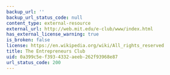 ```yaml
---
backup_url: ''
backup_url_status_code: null
content_type: external-resource
external_url: http://web.mit.edu/e-club/www/index.html
has_external_license_warning: true
is_broken: false
license: https://en.wikipedia.org/wiki/All_rights_reserved
title: The Entrepreneurs Club
uid: 0a399c5e-f393-4332-aeeb-262f93968e87
url_status_code: 200
---
```


